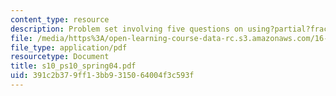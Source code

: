 ```yaml
---
content_type: resource
description: Problem set involving five questions on using?partial?fraction?expansions?to?determine?inverse?Laplace?transforms.
file: /media/https%3A/open-learning-course-data-rc.s3.amazonaws.com/16-01-unified-engineering-i-ii-iii-iv-fall-2005-spring-2006/391c2b379ff13bb9315064004f3c593f_s10_ps10_spring04.pdf
file_type: application/pdf
resourcetype: Document
title: s10_ps10_spring04.pdf
uid: 391c2b37-9ff1-3bb9-3150-64004f3c593f
---
```

